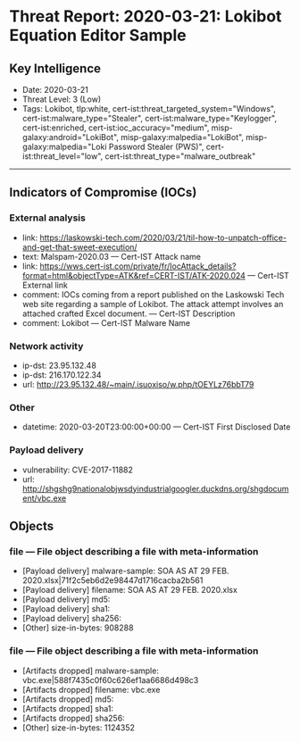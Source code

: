 # Threat Report: 2020-03-21: Lokibot Equation Editor Sample


## Key Intelligence
* Date: 2020-03-21
* Threat Level: 3 (Low)
* Tags: Lokibot, tlp:white, cert-ist:threat_targeted_system="Windows", cert-ist:malware_type="Stealer", cert-ist:malware_type="Keylogger", cert-ist:enriched, cert-ist:ioc_accuracy="medium", misp-galaxy:android="LokiBot", misp-galaxy:malpedia="LokiBot", misp-galaxy:malpedia="Loki Password Stealer (PWS)", cert-ist:threat_level="low", cert-ist:threat_type="malware_outbreak"

---

## Indicators of Compromise (IOCs)
### External analysis
* link: https://laskowski-tech.com/2020/03/21/til-how-to-unpatch-office-and-get-that-sweet-execution/
* text: Malspam-2020.03 — Cert-IST Attack name
* link: https://wws.cert-ist.com/private/fr/IocAttack_details?format=html&objectType=ATK&ref=CERT-IST/ATK-2020.024 — Cert-IST External link
* comment: IOCs coming from a report published on the Laskowski Tech web site regarding a sample of Lokibot. The attack attempt involves an attached crafted Excel document. — Cert-IST Description
* comment: Lokibot — Cert-IST Malware Name

### Network activity
* ip-dst: 23.95.132.48
* ip-dst: 216.170.122.34
* url: http://23.95.132.48/~main/.isuoxiso/w.php/tOEYLz76bbT79

### Other
* datetime: 2020-03-20T23:00:00+00:00 — Cert-IST First Disclosed Date

### Payload delivery
* vulnerability: CVE-2017-11882
* url: http://shgshg9nationalobjwsdyindustrialgoogler.duckdns.org/shgdocument/vbc.exe

## Objects
### file — File object describing a file with meta-information
* [Payload delivery] malware-sample: SOA AS AT 29 FEB. 2020.xlsx|71f2c5eb6d2e98447d1716cacba2b561
* [Payload delivery] filename: SOA AS AT 29 FEB. 2020.xlsx
* [Payload delivery] md5: <md5>
* [Payload delivery] sha1: <sha1>
* [Payload delivery] sha256: <sha256>
* [Other] size-in-bytes: 908288

### file — File object describing a file with meta-information
* [Artifacts dropped] malware-sample: vbc.exe|588f7435c0f60c626ef1aa6686d498c3
* [Artifacts dropped] filename: vbc.exe
* [Artifacts dropped] md5: <md5>
* [Artifacts dropped] sha1: <sha1>
* [Artifacts dropped] sha256: <sha256>
* [Other] size-in-bytes: 1124352
